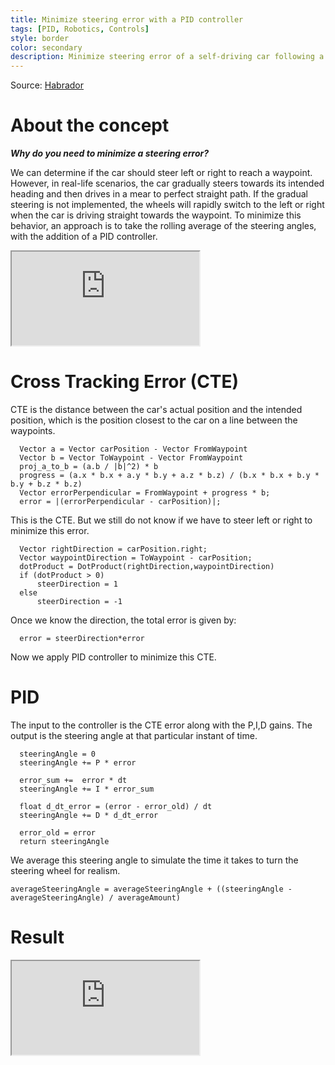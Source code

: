 ```yaml
---
title: Minimize steering error with a PID controller
tags: [PID, Robotics, Controls]
style: border
color: secondary
description: Minimize steering error of a self-driving car following a series of waypoints.
---
```


Source: [Habrador](https://www.habrador.com/tutorials/pid-controller/1-car-follow-path/)


# About the concept

***Why do you need to minimize a steering error?***

We can  determine if the car should steer left or right to reach a waypoint. However, in real-life scenarios, the car gradually steers towards its intended heading and then drives in a mear to perfect straight path. If the gradual steering is not implemented, the wheels will rapidly switch to the left or right when the car is driving straight towards the waypoint. To minimize this behavior, an approach is to take the rolling average of the steering angles, with the addition of a PID controller.

<!-- https://user-images.githubusercontent.com/24211929/235016578-0dd0d6f1-bc26-4c44-bcae-62b372e075b8.mov -->

<iframe align="middle" src="https://user-images.githubusercontent.com/24211929/235016578-0dd0d6f1-bc26-4c44-bcae-62b372e075b8.mov"  allowfullscreen></iframe>

<!-- ![Drunk Steering](https://user-images.githubusercontent.com/24211929/235016578-0dd0d6f1-bc26-4c44-bcae-62b372e075b8.mov) -->



# Cross Tracking Error (CTE)

CTE is the distance between the car's actual position and the intended position, which is the position closest to the car on a line between the waypoints.

```shell
  Vector a = Vector carPosition - Vector FromWaypoint
  Vector b = Vector ToWaypoint - Vector FromWaypoint
  proj_a_to_b = (a.b / |b|^2) * b
  progress = (a.x * b.x + a.y * b.y + a.z * b.z) / (b.x * b.x + b.y * b.y + b.z * b.z)
  Vector errorPerpendicular = FromWaypoint + progress * b;
  error = |(errorPerpendicular - carPosition)|;
```

This is the CTE. But we still do not know if we have to steer left or right to minimize this error.

```shell
  Vector rightDirection = carPosition.right;
  Vector waypointDirection = ToWaypoint - carPosition;
  dotProduct = DotProduct(rightDirection,waypointDirection)
  if (dotProduct > 0)
      steerDirection = 1
  else
      steerDirection = -1
```

Once we know the direction, the total error is given by:
```shell
  error = steerDirection*error
```

Now we apply PID controller to minimize this CTE.

# PID

The input to the controller is the CTE error along with the P,I,D gains. The output is the steering angle at that particular instant of time.

```shell
  steeringAngle = 0
  steeringAngle += P * error

  error_sum +=  error * dt
  steeringAngle += I * error_sum

  float d_dt_error = (error - error_old) / dt
  steeringAngle += D * d_dt_error

  error_old = error
  return steeringAngle
```

We average this steering angle to simulate the time it takes to turn the steering wheel for realism.

```shell
averageSteeringAngle = averageSteeringAngle + ((steeringAngle - averageSteeringAngle) / averageAmount)
```
# Result

<!-- https://user-images.githubusercontent.com/24211929/235016579-95dd581d-aaea-47d0-8f94-b5fafc48b6b8.mov -->

<iframe align="middle" src="https://user-images.githubusercontent.com/24211929/235016579-95dd581d-aaea-47d0-8f94-b5fafc48b6b8.mov" allowfullscreen></iframe>
